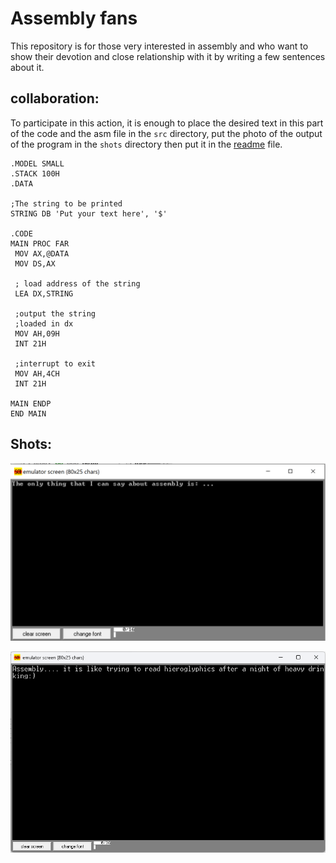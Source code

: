 # Assembly fans

This repository is for those very interested in assembly and who want to show their devotion and close relationship with it by writing a few sentences about it.

## collaboration:
To participate in this action, it is enough to place the desired text in this part of the code and the asm file in the `src` directory, put the photo of the output of the program in the `shots` directory then put it in the [readme](README.md) file.
```assembly
.MODEL SMALL  
.STACK 100H  
.DATA  
  
;The string to be printed  
STRING DB 'Put your text here', '$'
  
.CODE  
MAIN PROC FAR  
 MOV AX,@DATA  
 MOV DS,AX  
  
 ; load address of the string  
 LEA DX,STRING  
  
 ;output the string 
 ;loaded in dx  
 MOV AH,09H 
 INT 21H  
  
 ;interrupt to exit
 MOV AH,4CH 
 INT 21H  
  
MAIN ENDP  
END MAIN
```



## Shots:
![](shots/1.png)
<br>

![](shots/2.png)
